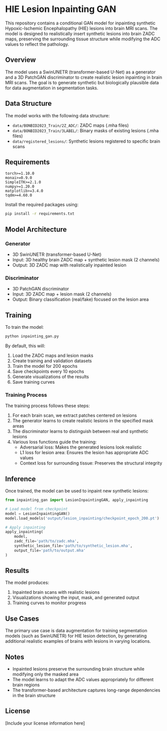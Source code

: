 # HIE Lesion Inpainting GAN

This repository contains a conditional GAN model for inpainting synthetic Hypoxic-Ischemic Encephalopathy (HIE) lesions into brain MRI scans. The model is designed to realistically insert synthetic lesions into brain ZADC maps, preserving the surrounding tissue structure while modifying the ADC values to reflect the pathology.

## Overview

The model uses a SwinUNETR (transformer-based U-Net) as a generator and a 3D PatchGAN discriminator to create realistic lesion inpainting in brain MRI scans. The goal is to generate synthetic but biologically plausible data for data augmentation in segmentation tasks.

## Data Structure

The model works with the following data structure:

- `data/BONBID2023_Train/2Z_ADC/`: ZADC maps (.mha files)
- `data/BONBID2023_Train/3LABEL/`: Binary masks of existing lesions (.mha files)
- `data/registered_lesions/`: Synthetic lesions registered to specific brain scans

## Requirements

```
torch>=1.10.0
monai>=0.9.0
SimpleITK>=2.1.0
numpy>=1.20.0
matplotlib>=3.4.0
tqdm>=4.60.0
```

Install the required packages using:

```bash
pip install -r requirements.txt
```

## Model Architecture

### Generator

- 3D SwinUNETR (transformer-based U-Net)
- Input: 3D healthy brain ZADC map + synthetic lesion mask (2 channels)
- Output: 3D ZADC map with realistically inpainted lesion

### Discriminator

- 3D PatchGAN discriminator
- Input: 3D ZADC map + lesion mask (2 channels)
- Output: Binary classification (real/fake) focused on the lesion area

## Training

To train the model:

```bash
python inpainting_gan.py
```

By default, this will:

1. Load the ZADC maps and lesion masks
2. Create training and validation datasets
3. Train the model for 200 epochs
4. Save checkpoints every 10 epochs
5. Generate visualizations of the results
6. Save training curves

### Training Process

The training process follows these steps:

1. For each brain scan, we extract patches centered on lesions
2. The generator learns to create realistic lesions in the specified mask areas
3. The discriminator learns to distinguish between real and synthetic lesions
4. Various loss functions guide the training:
   - Adversarial loss: Makes the generated lesions look realistic
   - L1 loss for lesion area: Ensures the lesion has appropriate ADC values
   - Context loss for surrounding tissue: Preserves the structural integrity

## Inference

Once trained, the model can be used to inpaint new synthetic lesions:

```python
from inpainting_gan import LesionInpaintingGAN, apply_inpainting

# Load model from checkpoint
model = LesionInpaintingGAN()
model.load_models('output/lesion_inpainting/checkpoint_epoch_200.pt')

# Apply inpainting
apply_inpainting(
    model,
    zadc_file='path/to/zadc.mha',
    synthetic_lesion_file='path/to/synthetic_lesion.mha',
    output_file='path/to/output.mha'
)
```

## Results

The model produces:

1. Inpainted brain scans with realistic lesions
2. Visualizations showing the input, mask, and generated output
3. Training curves to monitor progress

## Use Cases

The primary use case is data augmentation for training segmentation models (such as SwinUNETR) for HIE lesion detection, by generating additional realistic examples of brains with lesions in varying locations.

## Notes

- Inpainted lesions preserve the surrounding brain structure while modifying only the masked area
- The model learns to adapt the ADC values appropriately for different brain regions
- The transformer-based architecture captures long-range dependencies in the brain structure

## License

[Include your license information here]
